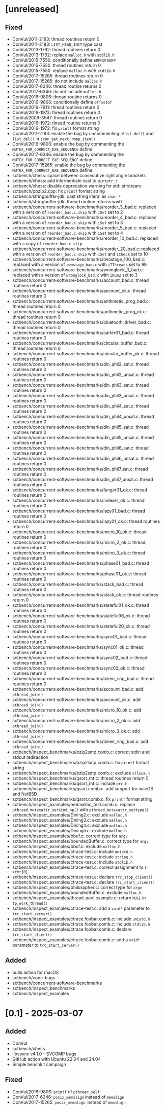 # [unreleased]

## Fixed
- ConVul/2011-2183: thread routines return 0
- ConVul/2011-2183: `LIST_HEAD_INIT` type cast
- ConVul/2013-1792: thread routines return 0
- ConVul/2013-1792: replace `malloc.h` with `stdlib.h`
- ConVul/2015-7550: conditionally define `EOPNOTSUPP`
- ConVul/2015-7550: thread routines return 0
- ConVul/2015-7550: replace `malloc.h` with `stdlib.h`
- ConVul/2017-15265: thread routines return 0
- ConVul/2017-15265: do not include `malloc.h`
- ConVul/2017-6346: thread routine returns 0
- ConVul/2017-6346: do not include `malloc.h`
- ConVul/2016-9806: thread routine returns 0
- ConVul/2016-9806: conditionally define `offsetof`
- ConVul/2016-7911: thread routines return 0
- ConVul/2016-1973: thread routines return 0
- ConVul/2009-3547: thread routines return 0
- ConVul/2016-1972: thread routine returns 0
- ConVul/2016-1972: fix `printf` format string
- ConVul/2011-2183: enable the bug by uncommenting `hlist_del()` and `list_del()` in `scan_get_next_rmap_item()`
- ConVul/2016-9806: enable the bug by commenting the `MUTEX_FOR_CORRECT_EXE_SEQUENCE` define
- ConVul/2017-6346: enable the bug by commenting the `MUTEX_FOR_CORRECT_EXE_SEQUENCE` define
- ConVul/2017-15265: enable the bug by commenting the `MUTEX_FOR_CORRECT_EXE_SEQUENCE` define
- sctbench/chess: space between consecutive right angle brackets
- sctbench/chess: add intermediate cast to `uintptr_t`
- sctbench/chess: disable deprecation warning for std::strstream
- sctbench/pbzip2.cpp: fix `printf` format string
- sctbench/stringbuffer-jdk: cast string literal as `char *`
- sctbench/stringbuffer-jdk: thread routine returns ww0
- sctbench/concurrent-software-benchmarks/reorder_3_bad.c: replaced with a version of `reorder_bad.c.skip` with `iSet` set to 2
- sctbench/concurrent-software-benchmarks/reorder_4_bad.c: replaced with a version of `reorder_bad.c.skip` with `iSet` set to 3
- sctbench/concurrent-software-benchmarks/reorder_5_bad.c: replaced with a version of `reorder_bad.c.skip` with `iSet` set to 4
- sctbench/concurrent-software-benchmarks/reorder_10_bad.c: replaced with a copy of `reorder_bad.c.skip`
- sctbench/concurrent-software-benchmarks/reorder_20_bad.c: replaced with a version of `reorder_bad.c.skip` with `iSet` and `iCheck` set to 10
- sctbench/concurrent-software-benchmarks/twostage_100_bad.c: replaced with a version of `twostage_bad.c` with `iTThreads` set to 99
- sctbench/concurrent-software-benchmarks/wronglock_3_bad.c: replaced with a version of `wronglock_bad.c` with `iNum2` set to 3
- sctbench/concurrent-software-benchmarks/account_bad.c: thread routines return 0
- sctbench/concurrent-software-benchmarks/account_ok.c: thread routines return 0
- sctbench/concurrent-software-benchmarks/arithmetic_prog_bad.c: thread routines return 0
- sctbench/concurrent-software-benchmarks/arithmetic_prog_ok.c: thread routines return 0
- sctbench/concurrent-software-benchmarks/bluetooth_driver_bad.c: thread routines return 0
- sctbench/concurrent-software-benchmarks/carter01_bad.c: thread routines return 0
- sctbench/concurrent-software-benchmarks/circular_buffer_bad.c: thread routines return 0
- sctbench/concurrent-software-benchmarks/circular_buffer_ok.c: thread routines return 0
- sctbench/concurrent-software-benchmarks/din_phil2_sat.c: thread routines return 0
- sctbench/concurrent-software-benchmarks/din_phil2_unsat.c: thread routines return 0
- sctbench/concurrent-software-benchmarks/din_phil3_sat.c: thread routines return 0
- sctbench/concurrent-software-benchmarks/din_phil3_unsat.c: thread routines return 0
- sctbench/concurrent-software-benchmarks/din_phil4_sat.c: thread routines return 0
- sctbench/concurrent-software-benchmarks/din_phil4_unsat.c: thread routines return 0
- sctbench/concurrent-software-benchmarks/din_phil5_sat.c: thread routines return 0
- sctbench/concurrent-software-benchmarks/din_phil5_unsat.c: thread routines return 0
- sctbench/concurrent-software-benchmarks/din_phil6_sat.c: thread routines return 0
- sctbench/concurrent-software-benchmarks/din_phil6_unsat.c: thread routines return 0
- sctbench/concurrent-software-benchmarks/din_phil7_sat.c: thread routines return 0
- sctbench/concurrent-software-benchmarks/din_phil7_unsat.c: thread routines return 0
- sctbench/concurrent-software-benchmarks/fanger01_ok.c: thread routines return 0
- sctbench/concurrent-software-benchmarks/indexer_ok.c: thread routines return 0
- sctbench/concurrent-software-benchmarks/lazy01_bad.c: thread routines return 0
- sctbench/concurrent-software-benchmarks/lazy01_ok.c: thread routines return 0
- sctbench/concurrent-software-benchmarks/micro_10_ok.c: thread routines return 0
- sctbench/concurrent-software-benchmarks/micro_2_ok.c: thread routines return 0
- sctbench/concurrent-software-benchmarks/micro_3_ok.c: thread routines return 0
- sctbench/concurrent-software-benchmarks/phase01_bad.c: thread routines return 0
- sctbench/concurrent-software-benchmarks/phase01_ok.c: thread routines return 0
- sctbench/concurrent-software-benchmarks/stack_bad.c: thread routines return 0
- sctbench/concurrent-software-benchmarks/stack_ok.c: thread routines return 0
- sctbench/concurrent-software-benchmarks/stateful01_ok.c: thread routines return 0
- sctbench/concurrent-software-benchmarks/stateful06_ok.c: thread routines return 0
- sctbench/concurrent-software-benchmarks/stateful20_ok.c: thread routines return 0
- sctbench/concurrent-software-benchmarks/sync01_bad.c: thread routines return 0
- sctbench/concurrent-software-benchmarks/sync01_ok.c: thread routines return 0
- sctbench/concurrent-software-benchmarks/sync02_bad.c: thread routines return 0
- sctbench/concurrent-software-benchmarks/sync02_ok.c: thread routines return 0
- sctbench/concurrent-software-benchmarks/token_ring_bad.c: thread routines return 0
- sctbench/concurrent-software-benchmarks/account_bad.c: add `pthread_join()`
- sctbench/concurrent-software-benchmarks/account_ok.c: add `pthread_join()`
- sctbench/concurrent-software-benchmarks/micro_10_ok.c: add `pthread_join()`
- sctbench/concurrent-software-benchmarks/micro_2_ok.c: add `pthread_join()`
- sctbench/concurrent-software-benchmarks/micro_3_ok.c: add `pthread_join()`
- sctbench/concurrent-software-benchmarks/token_ring_bad.c: add `pthread_join()`
- sctbench/inspect_benchmarks/bzip2smp.comb.c: correct stdin and stdout redirection
- sctbench/inspect_benchmarks/bzip2smp.comb.c: fix `printf` format string
- sctbench/inspect_benchmarks/bzip2smp.comb.c: exclude `alloca.h`
- sctbench/inspect_benchmarks/qsort_mt.c: thread routines return 0
- sctbench/inspect_benchmarks/qsort_mt.c: include `err.h`
- sctbench/inspect_benchmarks/qsort.comb.c: add support for macOS and NetBSD
- sctbench/inspect_benchmarks/qsort.comb.c: fix `printf` format string
- sctbench/inspect_examples/nedmalloc_test.comb.c: replace `pthread_mutexattr_setkind_np()` with `pthread_mutexattr_settype()`
- sctbench/inspect_examples/Dining2.c: exclude `malloc.h`
- sctbench/inspect_examples/Dining3.c: exclude `malloc.h`
- sctbench/inspect_examples/Dining4.c: exclude `malloc.h`
- sctbench/inspect_examples/Dining5.c: exclude `malloc.h`
- sctbench/inspect_examples/bbuf.c: correct type for `argv`
- sctbench/inspect_examples/boundedBuffer.c: correct type for `argv`
- sctbench/inspect_examples/bbuf.c: exclude `malloc.h`
- sctbench/inspect_examples/ctrace-test.c: include `unistd.h`
- sctbench/inspect_examples/ctrace-test.c: include `string.h`
- sctbench/inspect_examples/ctrace-test.c: include `stdlib.h`
- sctbench/inspect_examples/ctrace-test.c: correct assignment to `t->fmt[0]`
- sctbench/inspect_examples/ctrace-test.c: declare `trc_stop_client()`
- sctbench/inspect_examples/ctrace-test.c: declare `trc_start_client()`
- sctbench/inspect_examples/philosopher.c: correct type for `argv`
- sctbench/inspect_examples/boundedBuffer.c: exclude `malloc.h`
- sctbench/inspect_examples/thread-pool.example.c: return `NULL` in `tp_work_thread()`
- sctbench/inspect_examples/ctrace-test.c: add a `void*` parameter to `trc_start_server()`
- sctbench/inspect_examples/ctrace.foobar.comb.c: include `unistd.h`
- sctbench/inspect_examples/ctrace.foobar.comb.c: include `stdlib.h`
- sctbench/inspect_examples/ctrace.foobar.comb.c: declare `trc_start_client()`
- sctbench/inspect_examples/ctrace.foobar.comb.c: add a `void*` parameter to `trc_start_server()`

## Added
- build action for macOS
- sctbench/conc-bugs
- sctbench/concurrent-software-benchmarks
- sctbench/inspect_benchmarks
- sctbench/inspect_examples

# [0.1] - 2025-03-07

## Added

- ConVul
- sctbench/chess
- libvsync v4.1.0 - SVCOMP bugs
- GitHub action with Ubuntu 22.04 and 24.04
- Simple benchkit campaign

## Fixed

- ConVul/2016-9806: `printf` of `pthread_self`
- ConVul/2017-6346: `posix_memalign` instead of `memalign`
- ConVul/2017-15265: `posix_memalign` instead of `memalign`
